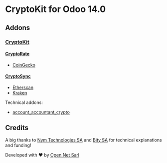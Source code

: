 # CryptoKit for Odoo 14.0

## Addons

### [CryptoKit](crypto_kit)

#### [CryptoRate](crypto_rate)

- [CoinGecko](crypto_rate_coingecko)

#### [CryptoSync](crypto_sync)

- [Etherscan](crypto_sync_etherscan)
- [Kraken](crypto_sync_kraken)

Technical addons:

- [account_accountant_crypto](account_accountant_crypto)

## Credits

A big thanks to [Nym Technologies SA](https://nymtech.net/) and [Bity SA](https://bity.com/) for technical explanations and funding!

Developed with ♥ by [Open Net Sàrl](https://www.open-net.ch/)

